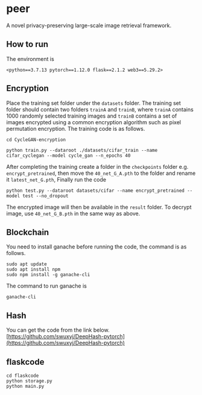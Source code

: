 # peer
A novel privacy-preserving large-scale image retrieval framework. 
## How to run
The environment is

```<python==3.7.13 pytorch==1.12.0 flask==2.1.2 web3==5.29.2>```

## Encryption

Place the training set folder under the `datasets` folder. The training set folder should contain two folders `trainA` and `trainB`, where `trainA` contains 1000 randomly selected training images and `trainB` contains a set of images encrypted using a common encryption algorithm such as pixel permutation encryption. The training code is as follows.

```
cd CycleGAN-encryption
```

```
python train.py --dataroot ./datasets/cifar_train --name cifar_cyclegan --model cycle_gan --n_epochs 40
```

After completing the training create a folder in the `checkpoints` folder e.g. `encrypt_pretrained`, then move the `40_net_G_A.pth` to the folder and rename it `latest_net_G.pth`, Finally run the code

```
python test.py --dataroot datasets/cifar --name encrypt_pretrained --model test --no_dropout
```

The encrypted image will then be available in the `result` folder. To decrypt image, use `40_net_G_B.pth` in the same way as above.

## Blockchain

You need to install ganache before running the code, the command is as follows.

```
sudo apt update
sudo apt install npm
sudo npm install -g ganache-cli
```
The command to run ganache is
```
ganache-cli
```
## Hash
You can get the code from the link below.   
[https://github.com/swuxyj/DeepHash-pytorch](https://github.com/swuxyj/DeepHash-pytorch)

## flaskcode
```
cd flaskcode
python storage.py
python main.py
```
 
